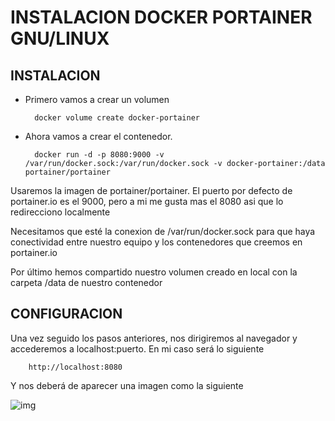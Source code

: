 # INSTALACION DOCKER PORTAINER GNU/LINUX
## INSTALACION
- Primero vamos a crear un volumen

        docker volume create docker-portainer

- Ahora vamos a crear el contenedor.

        docker run -d -p 8080:9000 -v /var/run/docker.sock:/var/run/docker.sock -v docker-portainer:/data portainer/portainer

Usaremos la imagen de portainer/portainer. El puerto por defecto de portainer.io es el 9000, pero a mi me gusta mas el 8080 asi que lo redirecciono localmente

Necesitamos que esté la conexion de /var/run/docker.sock para que haya conectividad entre nuestro equipo y los contenedores que creemos en portainer.io

Por último hemos compartido nuestro volumen creado en local con la carpeta /data de nuestro contenedor

        


## CONFIGURACION
Una vez seguido los pasos anteriores, nos dirigiremos al navegador y accederemos a localhost:puerto. En mi caso será lo siguiente

        http://localhost:8080
        
Y nos deberá de aparecer una imagen como la siguiente

![img](https://i.imgur.com/ikNZu3W.png)
